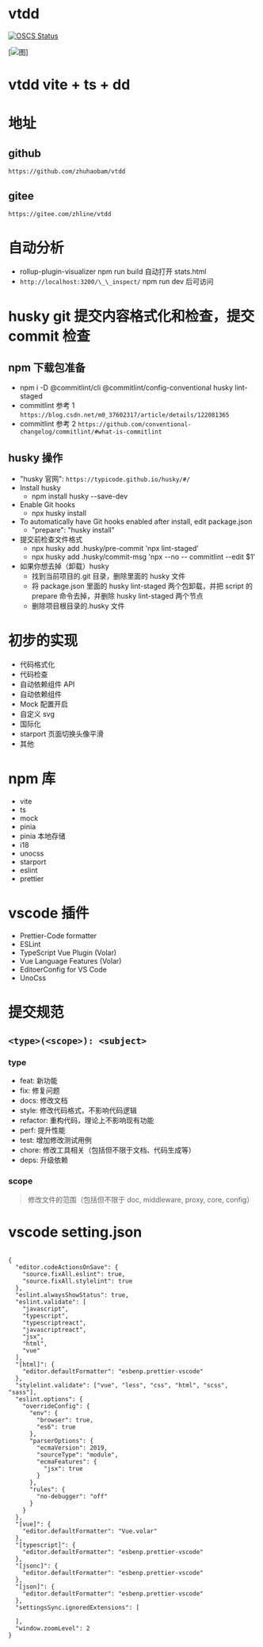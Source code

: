 # vtdd

[![OSCS Status](https://www.oscs1024.com/platform/badge/zhuhaobam/vtdd.svg?size=large)](https://www.oscs1024.com/project/zhuhaobam/vtdd?ref=badge_large)


[![图](https://github.com/zhuhaobam/vtdd/tree/main/docbyexplain/page1.png)]
# vtdd vite + ts + dd

# 地址

## github

`https://github.com/zhuhaobam/vtdd`

## gitee

`https://gitee.com/zhline/vtdd`

# 自动分析

- rollup-plugin-visualizer npm run build 自动打开 stats.html
- `http://localhost:3200/\_\_inspect/` npm run dev 后可访问

# husky git 提交内容格式化和检查，提交 commit 检查

## npm 下载包准备

- npm i -D @commitlint/cli @commitlint/config-conventional husky lint-staged
- commitlint 参考 1 `https://blog.csdn.net/m0_37602317/article/details/122081365`
- commitlint 参考 2 `https://github.com/conventional-changelog/commitlint/#what-is-commitlint`

## husky 操作

- "husky 官网": `https://typicode.github.io/husky/#/`
- Install husky
  - npm install husky --save-dev
- Enable Git hooks
  - npx husky install
- To automatically have Git hooks enabled after install, edit package.json
  - "prepare": "husky install"
- 提交前检查文件格式
  - npx husky add .husky/pre-commit 'npx lint-staged'
  - npx husky add .husky/commit-msg 'npx --no -- commitlint --edit $1'
- 如果你想去掉（卸载）husky
  - 找到当前项目的.git 目录，删除里面的 husky 文件
  - 将 package.json 里面的 husky lint-staged 两个包卸载，并把 script 的 prepare 命令去掉，并删除 husky lint-staged 两个节点
  - 删除项目根目录的.husky 文件

# 初步的实现

- 代码格式化
- 代码检查
- 自动依赖组件 API
- 自动依赖组件
- Mock 配置开启
- 自定义 svg
- 国际化
- starport 页面切换头像平滑
- 其他

# npm 库

- vite
- ts
- mock
- pinia
- pinia 本地存储
- i18
- unocss
- starport
- eslint
- prettier

# vscode 插件

- Prettier-Code formatter
- ESLint
- TypeScript Vue Plugin (Volar)
- Vue Language Features (Volar)
- EditoerConfig for VS Code
- UnoCss

# 提交规范

## `<type>(<scope>): <subject>`

### type

- feat: 新功能
- fix: 修复问题
- docs: 修改文档
- style: 修改代码格式，不影响代码逻辑
- refactor: 重构代码，理论上不影响现有功能
- perf: 提升性能
- test: 增加修改测试用例
- chore: 修改工具相关（包括但不限于文档、代码生成等）
- deps: 升级依赖

### scope

> 修改文件的范围（包括但不限于 doc, middleware, proxy, core, config）

# vscode setting.json

```

{
  "editor.codeActionsOnSave": {
    "source.fixAll.eslint": true,
    "source.fixAll.stylelint": true
  },
  "eslint.alwaysShowStatus": true,
  "eslint.validate": [
    "javascript",
    "typescript",
    "typescriptreact",
    "javascriptreact",
    "jsx",
    "html",
    "vue"
  ],
  "[html]": {
    "editor.defaultFormatter": "esbenp.prettier-vscode"
  },
  "stylelint.validate": ["vue", "less", "css", "html", "scss", "sass"],
  "eslint.options": {
    "overrideConfig": {
      "env": {
        "browser": true,
        "es6": true
      },
      "parserOptions": {
        "ecmaVersion": 2019,
        "sourceType": "module",
        "ecmaFeatures": {
          "jsx": true
        }
      },
      "rules": {
        "no-debugger": "off"
      }
    }
  },
  "[vue]": {
    "editor.defaultFormatter": "Vue.volar"
  },
  "[typescript]": {
    "editor.defaultFormatter": "esbenp.prettier-vscode"
  },
  "[jsonc]": {
    "editor.defaultFormatter": "esbenp.prettier-vscode"
  },
  "[json]": {
    "editor.defaultFormatter": "esbenp.prettier-vscode"
  },
  "settingsSync.ignoredExtensions": [

  ],
  "window.zoomLevel": 2
}


```
